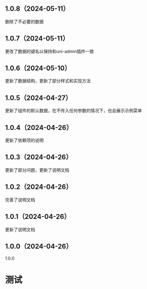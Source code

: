 ## 1.0.8（2024-05-11）
删除了不必要的数据
## 1.0.7（2024-05-11）
更改了数据的键名以保持和uni-admin插件一致
## 1.0.6（2024-05-10）
更新了数据结构，更新了部分样式和实现方法
## 1.0.5（2024-04-27）
更新了组件的默认数据，在不传入任何参数的情况下，也会展示示例菜单
## 1.0.4（2024-04-26）
更新了依赖项的说明

## 1.0.3（2024-04-26）
更新了部分问题，更新了说明文档
## 1.0.2（2024-04-26）
完善了说明文档

## 1.0.1（2024-04-26）
更新了说明文档
## 1.0.0（2024-04-26）
1.0.0
# 测试